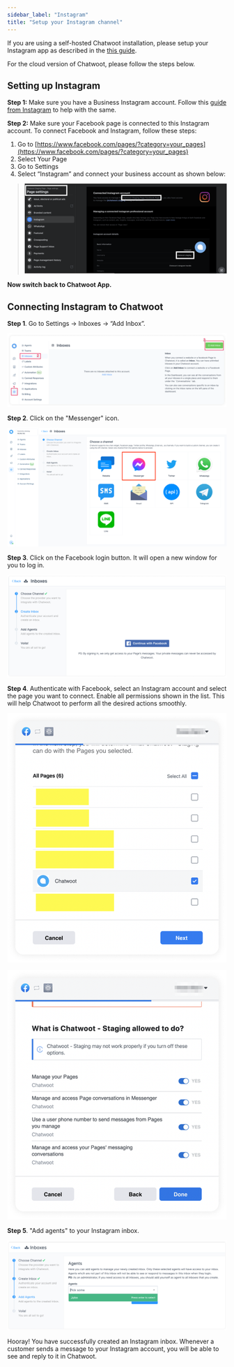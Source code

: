 ```yaml
---
sidebar_label: "Instagram"
title: "Setup your Instagram channel"
---
```


If you are using a self-hosted Chatwoot installation, please setup your Instagram app as described in the [this guide](https://www.chatwoot.com/docs/self-hosted/configuration/features/integrations/instagram-channel-setup).

For the cloud version of Chatwoot, please follow the steps below.

## Setting up Instagram

**Step 1:** Make sure you have a Business Instagram account. Follow this [guide from Instagram](https://help.instagram.com/502981923235522) to help with the same.

**Step 2:** Make sure your Facebook page is connected to this Instagram account. To connect Facebook and Instagram, follow these steps:

1. Go to [https://www.facebook.com/pages/?category=your_pages](https://www.facebook.com/pages/?category=your_pages)
2. Select Your Page
3. Go to Settings
4. Select “Instagram” and connect your business account as shown below:
  >
  > ![connect_fb_to_ig](./images/instagram/connect_fb_to_ig.png)

**Now switch back to Chatwoot App.**

## Connecting Instagram to Chatwoot

**Step 1**. Go to Settings → Inboxes → “Add Inbox”.

![ig_create](./images/facebook/add-inbox.png)

**Step 2**. Click on the "Messenger" icon.

![list_of_channels](./images/facebook/list_of_channels.png)

**Step 3**. Click on the Facebook login button. It will open a new window for you to log in.

![login_to_fb](./images/facebook/fb-signin-in-chatwoot.png)

**Step 4**. Authenticate with Facebook, select an Instagram account and select the page you want to connect. Enable all permissions shown in the list. This will help Chatwoot to perform all the desired actions smoothly.

![link_account](./images/facebook/authenticate-chatwoot.png)

![list_of_pages](./images/facebook/chatwoot-permissions.png)

**Step 5**. "Add agents" to your Instagram inbox.

![select_agents](./images/facebook/add-agents-to-fb.png)

Hooray! You have successfully created an Instagram inbox. Whenever a customer sends a message to your Instagram account, you will be able to see and reply to it in Chatwoot.
